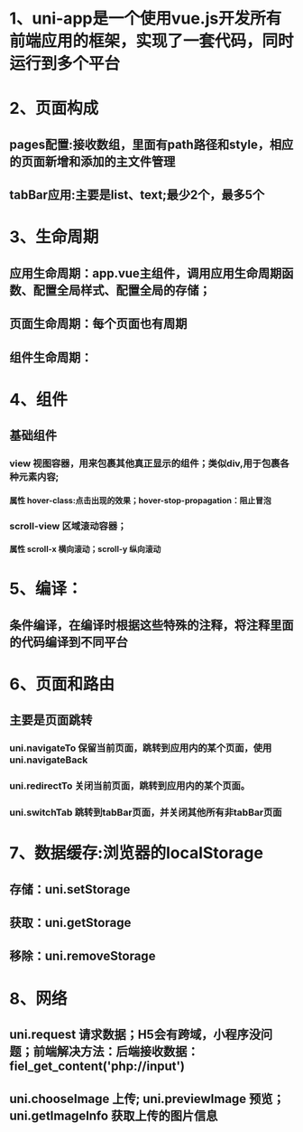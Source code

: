 
# 1、uni-app是一个使用vue.js开发所有前端应用的框架，实现了一套代码，同时运行到多个平台

# 2、页面构成
## pages配置:接收数组，里面有path路径和style，相应的页面新增和添加的主文件管理
## tabBar应用:主要是list、text;最少2个，最多5个

# 3、生命周期
## 应用生命周期：app.vue主组件，调用应用生命周期函数、配置全局样式、配置全局的存储；
## 页面生命周期：每个页面也有周期
## 组件生命周期：

# 4、组件
## 基础组件
### view 视图容器，用来包裹其他真正显示的组件；类似div,用于包裹各种元素内容;
#### 属性 hover-class:点击出现的效果；hover-stop-propagation：阻止冒泡
### scroll-view 区域滚动容器；
#### 属性 scroll-x 横向滚动；scroll-y 纵向滚动

# 5、编译：
## 条件编译，在编译时根据这些特殊的注释，将注释里面的代码编译到不同平台

# 6、页面和路由
## 主要是页面跳转
### uni.navigateTo 保留当前页面，跳转到应用内的某个页面，使用uni.navigateBack
### uni.redirectTo 关闭当前页面，跳转到应用内的某个页面。
### uni.switchTab 跳转到tabBar页面，并关闭其他所有非tabBar页面

# 7、数据缓存:浏览器的localStorage
## 存储：uni.setStorage
## 获取：uni.getStorage
## 移除：uni.removeStorage

# 8、网络
## uni.request 请求数据；H5会有跨域，小程序没问题；前端解决方法：后端接收数据：fiel_get_content('php://input')
## uni.chooseImage 上传; uni.previewImage 预览；uni.getImageInfo 获取上传的图片信息 



















